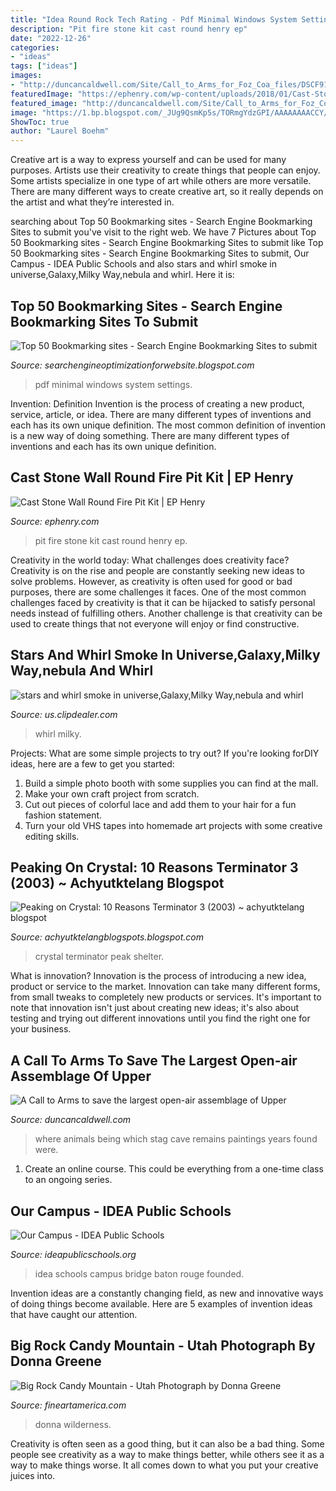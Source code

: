 ```yaml
---
title: "Idea Round Rock Tech Rating - Pdf Minimal Windows System Settings"
description: "Pit fire stone kit cast round henry ep"
date: "2022-12-26"
categories:
- "ideas"
tags: ["ideas"]
images:
- "http://duncancaldwell.com/Site/Call_to_Arms_for_Foz_Coa_files/DSCF9121.jpg"
featuredImage: "https://ephenry.com/wp-content/uploads/2018/01/Cast-Stone-Wall-Round-Fire-Pit-Kit-EPH-Favale-12_CSWadironFirePit_R.jpg"
featured_image: "http://duncancaldwell.com/Site/Call_to_Arms_for_Foz_Coa_files/DSCF9121.jpg"
image: "https://1.bp.blogspot.com/_JUg9QsmKp5s/TORmgYdzGPI/AAAAAAAACCY/NB6IQJeeRHY/s000/feat1.jpg"
ShowToc: true
author: "Laurel Boehm"
---
```



Creative art is a way to express yourself and can be used for many purposes. Artists use their creativity to create things that people can enjoy. Some artists specialize in one type of art while others are more versatile. There are many different ways to create creative art, so it really depends on the artist and what they’re interested in.

	

		
searching about Top 50 Bookmarking sites - Search Engine Bookmarking Sites to submit you've visit to the right web. We have 7 Pictures about Top 50 Bookmarking sites - Search Engine Bookmarking Sites to submit like Top 50 Bookmarking sites - Search Engine Bookmarking Sites to submit, Our Campus - IDEA Public Schools and also stars and whirl smoke in universe,Galaxy,Milky Way,nebula and whirl. Here it is:
		
    
## Top 50 Bookmarking Sites - Search Engine Bookmarking Sites To Submit

<img loading=lazy src="https://1.bp.blogspot.com/_JUg9QsmKp5s/TORmgYdzGPI/AAAAAAAACCY/NB6IQJeeRHY/s000/feat1.jpg" onerror="this.onerror=null;this.src='https://tse1.mm.bing.net/th?id=OIP.DIxT8jUes5A-AkCGRcRIsAHaB0&amp;pid=15.1';" alt="Top 50 Bookmarking sites - Search Engine Bookmarking Sites to submit">

_Source: searchengineoptimizationforwebsite.blogspot.com_

>pdf minimal windows system settings. 

	

Invention: Definition
Invention is the process of creating a new product, service, article, or idea. There are many different types of inventions and each has its own unique definition. The most common definition of invention is a new way of doing something. There are many different types of inventions and each has its own unique definition.

    
## Cast Stone Wall Round Fire Pit Kit | EP Henry

<img loading=lazy src="https://ephenry.com/wp-content/uploads/2018/01/Cast-Stone-Wall-Round-Fire-Pit-Kit-EPH-Favale-12_CSWadironFirePit_R.jpg" onerror="this.onerror=null;this.src='https://tse1.mm.bing.net/th?id=OIP.PRAB73ZRITrTR5eAXTHVtQHaC5&amp;pid=15.1';" alt="Cast Stone Wall Round Fire Pit Kit | EP Henry">

_Source: ephenry.com_

>pit fire stone kit cast round henry ep. 

	

Creativity in the world today: What challenges does creativity face?
Creativity is on the rise and people are constantly seeking new ideas to solve problems. However, as creativity is often used for good or bad purposes, there are some challenges it faces. One of the most common challenges faced by creativity is that it can be hijacked to satisfy personal needs instead of fulfilling others. Another challenge is that creativity can be used to create things that not everyone will enjoy or find constructive.

    
## Stars And Whirl Smoke In Universe,Galaxy,Milky Way,nebula And Whirl

<img loading=lazy src="https://buidln.clipdealer.com/001/074/119/previews/22--1074119-stars and whirl smoke in universe%2CGalaxy%2CMilky Way%2Cnebula and whirl laser%2Cenergy tech background.particle%2CDesign%2Cpattern%2Csymbol%2Cvision%2Cidea%2Ccreativity%2Cvj%2Cbeautiful%2Cart%2Cdecorative%2Cmind%2CSoul%2CBacteria%2Cmicrobes%2Calgae%2Ccells%2Cdrugs%2Cegg%2Chydrogen%2C ephemera%2Cplankto.jpg" onerror="this.onerror=null;this.src='https://tse1.mm.bing.net/th?id=OIP.fm_cHMGo0qauED-WnPWOngHaEK&amp;pid=15.1';" alt="stars and whirl smoke in universe,Galaxy,Milky Way,nebula and whirl">

_Source: us.clipdealer.com_

>whirl milky. 

	

Projects: What are some simple projects to try out?
If you're looking forDIY ideas, here are a few to get you started: 
1. Build a simple photo booth with some supplies you can find at the mall.
2. Make your own craft project from scratch.
3. Cut out pieces of colorful lace and add them to your hair for a fun fashion statement. 
4. Turn your old VHS tapes into homemade art projects with some creative editing skills.

    
## Peaking On Crystal: 10 Reasons Terminator 3 (2003) ~ Achyutktelang Blogspot

<img loading=lazy src="http://1.bp.blogspot.com/-HxKYGiZ6hMw/T1J_1XEy86I/AAAAAAAAJ9M/5EwgFXFxJlU/s1600/space.jpg" onerror="this.onerror=null;this.src='https://tse2.mm.bing.net/th?id=OIP.NKaBc5N0e0BRVtBhsQcUsgHaDR&amp;pid=15.1';" alt="Peaking on Crystal: 10 Reasons Terminator 3 (2003) ~ achyutktelang blogspot">

_Source: achyutktelangblogspots.blogspot.com_

>crystal terminator peak shelter. 

	

What is innovation?
Innovation is the process of introducing a new idea, product or service to the market. Innovation can take many different forms, from small tweaks to completely new products or services. It's important to note that innovation isn't just about creating new ideas; it's also about testing and trying out different innovations until you find the right one for your business.

    
## A Call To Arms To Save The Largest Open-air Assemblage Of Upper

<img loading=lazy src="http://duncancaldwell.com/Site/Call_to_Arms_for_Foz_Coa_files/DSCF9121.jpg" onerror="this.onerror=null;this.src='https://tse4.mm.bing.net/th?id=OIP.S2Ux4VL-ym8E4UW0QVPCngHaJ4&amp;pid=15.1';" alt="A Call to Arms to save the largest open-air assemblage of Upper">

_Source: duncancaldwell.com_

>where animals being which stag cave remains paintings years found were. 

	

1. Create an online course. This could be everything from a one-time class to an ongoing series.

    
## Our Campus - IDEA Public Schools

<img loading=lazy src="http://c8ca6e5e43a19f2300e1-04b090f30fff5ccebaaf0de9c3c9c18a.r54.cf1.rackcdn.com/campus-renderings-idea-cortana.jpg" onerror="this.onerror=null;this.src='https://tse2.mm.bing.net/th?id=OIP.4dSejD8SeKX6dkuagqwSogHaE8&amp;pid=15.1';" alt="Our Campus - IDEA Public Schools">

_Source: ideapublicschools.org_

>idea schools campus bridge baton rouge founded. 

	

Invention ideas are a constantly changing field, as new and innovative ways of doing things become available. Here are 5 examples of invention ideas that have caught our attention.

    
## Big Rock Candy Mountain - Utah Photograph By Donna Greene

<img loading=lazy src="https://images.fineartamerica.com/images-medium-large/big-rock-candy-mountain--utah-donna-van-vlack.jpg" onerror="this.onerror=null;this.src='https://tse3.mm.bing.net/th?id=OIP.PNlEp80Ve0O0xANdtzeINgHaDW&amp;pid=15.1';" alt="Big Rock Candy Mountain - Utah Photograph by Donna Greene">

_Source: fineartamerica.com_

>donna wilderness. 

	

Creativity is often seen as a good thing, but it can also be a bad thing. Some people see creativity as a way to make things better, while others see it as a way to make things worse. It all comes down to what you put your creative juices into.


